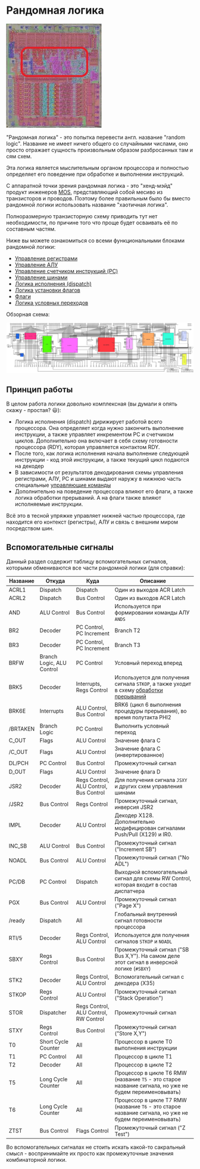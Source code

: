 # Рандомная логика

![6502_locator_random](/BreakingNESWiki/imgstore/6502_locator_random.jpg)

"Рандомная логика" - это попытка перевести англ. название "random logic". Название не имеет ничего общего со случайными числами, оно просто отражает сущность произвольным образом разбросанных там и сям схем.

Эта логика является мыслительным органом процессора и полностью определяет его поведение при обработке и выполнении инструкций.

С аппаратной точки зрения рандомная логика - это "хенд-мэйд" продукт инженеров [MOS](../MOS.md), представляющий собой месиво из транзисторов и проводов. Поэтому более правильным было бы вместо рандомной логики использовать название "хаотичная логика".

Полноразмерную транзисторную схему приводить тут нет необходимости, по причине того что проще будет осваивать её по составным частям.

Ниже вы можете ознакомиться со всеми функциональными блоками рандомной логики:
- [Управление регистрами](regs_control.md)
- [Управление АЛУ](alu_control.md)
- [Управление счетчиком инструкций (PC)](pc_control.md)
- [Управление шинами](bus_control.md)
- [Логика исполнения (dispatch)](dispatch.md)
- [Логика установки флагов](flags_control.md)
- [Флаги](flags.md)
- [Логика условных переходов](branch_logic.md)

Обзорная схема:

![random_logic_logisim](/BreakingNESWiki/imgstore/random_logic_logisim.jpg)

## Принцип работы

В целом работа логики довольно комплексная (вы думали я опять скажу - простая? :smiley:):
- Логика исполнения (dispatch) дирижирует работой всего процессора. Она определяет когда нужно закончить выполнение инструкции, а также управляет инкрементом PC и счетчиком циклов. Дополнительно она включает в себя схему готовности процессора (RDY), которая управляется контактом RDY.
- После того, как логика исполнения начала выполнение следующей инструкции - код этой инструкции, а также текущий цикл подаются на декодер
- В зависимости от результатов декодирования схемы управления регистрами, АЛУ, PC и шинами выдают наружу в нижнюю часть специальные [управляющие команды](context_control.md)
- Дополнительно на поведение процессора влияют его флаги, а также логика обработки прерываний. А на флаги также влияют исполняемые инструкции.

Всё это в тесной упряжке управляет нижней частью процессора, где находится его контекст (регистры), АЛУ и связь с внешним миром посредством шин.

## Вспомогательные сигналы

Данный раздел содержит таблицу вспомогательных сигналов, которыми обмениваются все части рандомной логики (для справки):

|Название|Откуда|Куда|Описание|
|---|---|---|---|
|ACRL1|Dispatch|Dispatch|Один из выходов ACR Latch|
|ACRL2|Dispatch|Bus Control|Один из выходов ACR Latch|
|AND|ALU Control|Bus Control|Используется при формировании команды АЛУ `ANDS`|
|BR2|Decoder|PC Control, PC Increment|Branch T2|
|BR3|Decoder|PC Control, PC Increment|Branch T3|
|BRFW|Branch Logic, ALU Control|PC Control|Условный переход вперед|
|BRK5|Decoder|Interrupts, Regs Control|Используется для получения сигнала `STKOP`, а также уходит в схему [обработки прерываний](interrupts.md)|
|BRK6E|Interrupts|ALU Control, Bus Control|BRK6 (цикл 6 выполнения процедуры прерывания), во время полутакта PHI2|
|/BRTAKEN|Branch Logic|PC Control|Выполнить условный переход|
|C_OUT|Flags|ALU Control|Значение флага C|
|/C_OUT|Flags|ALU Control|Значение флага C (инвертированное)|
|DL/PCH|PC Control|Bus Control|Промежуточный сигнал|
|D_OUT|Flags|ALU Control|Значение флага D|
|JSR2|Decoder|Regs Control, ALU Control, Bus Control|Для получения сигнала `JSXY` и других схем управления шинами|
|/JSR2|Bus Control|Regs Control|Промежуточный сигнал, инверсия JSR2|
|IMPL|Decoder|ALU Control|Декодер X128. Дополнительно модифицирован сигналами Push/Pull (X129) и IR0.|
|INC_SB|ALU Control|Bus Control|Промежуточный сигнал ("Increment SB")|
|NOADL|Bus Control|ALU Control|Промежуточный сигнал ("No ADL")|
|PC/DB|PC Control|Dispatch|Выходной вспомогательный сигнал для схемы RW Control, которая входит в состав диспатчера|
|PGX|Bus Control|ALU Control|Промежуточный сигнал ("Page X")|
|/ready|Dispatch|All|Глобальный внутренний сигнал готовности процессора|
|RTI/5|Decoder|Regs Control, ALU Control|Используется для получения сигналов `STKOP` и `NOADL`|
|SBXY|Regs Control|Bus Control|Промежуточный сигнал ("SB Bus X,Y"). На самом деле этот сигнал в инверсной логике (`#SBXY`)|
|STK2|Decoder|Regs Control, ALU Control|Вспомогательный сигнал с декодера (X35)|
|STKOP|Regs Control|ALU Control|Промежуточный сигнал ("Stack Operation")|
|STOR|Dispatcher|Regs Control, ALU Control, RW Control|Промежуточный сигнал|
|STXY|Regs Control|Bus Control|Промежуточный сигнал ("Store X,Y")|
|T0|Short Cycle Counter|All|Процессор в цикле T0 выполнения инструкции|
|T1|PC Control|All|Процессор в цикле T1|
|T2|Decoder|All|Процессор в цикле T2|
|T5|Long Cycle Counter|All|Процессор в цикле T6 RMW (название `T5` - это старое название сигнала, но уже не будем переименовывать)|
|T6|Long Cycle Counter|All|Процессор в цикле T7 RMW (название `T6` - это старое название сигнала, но уже не будем переименовывать)|
|ZTST|Bus Control|Flags Control|Промежуточный сигнал ("Z Test")|

Во вспомогательных сигналах не стоить искать какой-то сакральный смысл - воcпринимайте их просто как промежуточные значения комбинаторной логики.
